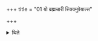 +++
title = "01 यो ब्रह्मचारी स्त्रियमुपेयात्स"

+++

<details><summary>थिते</summary>

1. If the (sacrificer) who has accepted the vow of chastity approaches a woman, then he should offer an ass as a sacrificial victim.
</details>
